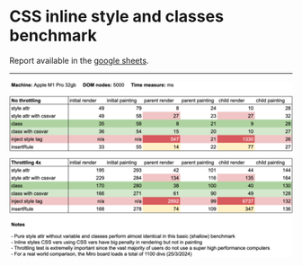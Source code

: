 # CSS inline style and classes benchmark

Report available in the [google sheets](https://docs.google.com/spreadsheets/d/1timtjAhMfQ8aOYN14xjsfQreIpzne470-i48L2yin7o/edit#gid=0).

-----

![](./report.png)